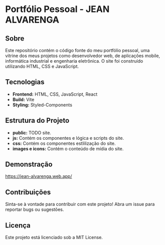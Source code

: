 # Portfólio Pessoal - JEAN ALVARENGA

## Sobre
Este repositório contém o código fonte do meu portfólio pessoal, uma vitrine dos meus projetos como desenvolvedor web, de aplicações mobile, informática industrial e engenharia eletrônica. O site foi construído utilizando HTML, CSS e JavaScript.

## Tecnologias
* **Frontend:** HTML, CSS, JavaScript, React
* **Build:** Vite
* **Styling:** Styled-Components

## Estrutura do Projeto
* **public:** TODO site.
* **js:** Contém os componentes e lógica e scripts do site.
* **css:** Contém os componentes estlilização do site.
* **images e icons:** Contém o conteúdo de mídia do site.

## Demonstração
https://jean-alvarenga.web.app/

## Contribuições
Sinta-se à vontade para contribuir com este projeto! Abra um issue para reportar bugs ou sugestões.

## Licença
Este projeto está licenciado sob a MIT License.